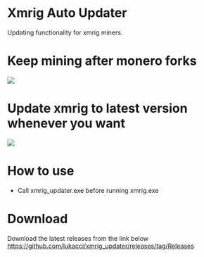 # Xmrig Auto Updater
Updating functionality for xmrig miners. 

# Keep mining after monero forks
![](https://i.ibb.co/vYQ9XFQ/monero-hard-fork-xmr.jpg)

# Update xmrig to latest version whenever you want
![](https://d1adoz58a2hhe1.cloudfront.net/wp-content/uploads/sites/20/SP1-blog-1.jpg)

# How to use
* Call xmrig_updater.exe before running xmrig.exe

 # Download
 Download the latest releases from the link below
 https://github.com/lukacci/xmrig_updater/releases/tag/Releases
 
 


